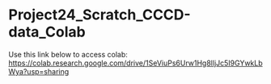 # Project24_Scratch_CCCD-data_Colab
Use this link below to access colab:
https://colab.research.google.com/drive/1SeViuPs6Urw1Hg8lljJc5I9GYwkLbWya?usp=sharing
